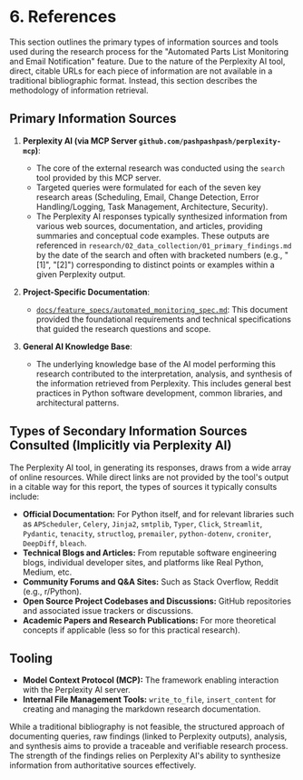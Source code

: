 # 6. References

This section outlines the primary types of information sources and tools used during the research process for the "Automated Parts List Monitoring and Email Notification" feature. Due to the nature of the Perplexity AI tool, direct, citable URLs for each piece of information are not available in a traditional bibliographic format. Instead, this section describes the methodology of information retrieval.

## Primary Information Sources

1.  **Perplexity AI (via MCP Server `github.com/pashpashpash/perplexity-mcp`)**:
    *   The core of the external research was conducted using the `search` tool provided by this MCP server.
    *   Targeted queries were formulated for each of the seven key research areas (Scheduling, Email, Change Detection, Error Handling/Logging, Task Management, Architecture, Security).
    *   The Perplexity AI responses typically synthesized information from various web sources, documentation, and articles, providing summaries and conceptual code examples. These outputs are referenced in `research/02_data_collection/01_primary_findings.md` by the date of the search and often with bracketed numbers (e.g., "[1]", "[2]") corresponding to distinct points or examples within a given Perplexity output.

2.  **Project-Specific Documentation**:
    *   [`docs/feature_specs/automated_monitoring_spec.md`](./../../docs/feature_specs/automated_monitoring_spec.md): This document provided the foundational requirements and technical specifications that guided the research questions and scope.

3.  **General AI Knowledge Base**:
    *   The underlying knowledge base of the AI model performing this research contributed to the interpretation, analysis, and synthesis of the information retrieved from Perplexity. This includes general best practices in Python software development, common libraries, and architectural patterns.

## Types of Secondary Information Sources Consulted (Implicitly via Perplexity AI)

The Perplexity AI tool, in generating its responses, draws from a wide array of online resources. While direct links are not provided by the tool's output in a citable way for this report, the types of sources it typically consults include:

*   **Official Documentation:** For Python itself, and for relevant libraries such as `APScheduler`, `Celery`, `Jinja2`, `smtplib`, `Typer`, `Click`, `Streamlit`, `Pydantic`, `tenacity`, `structlog`, `premailer`, `python-dotenv`, `croniter`, `DeepDiff`, `bleach`.
*   **Technical Blogs and Articles:** From reputable software engineering blogs, individual developer sites, and platforms like Real Python, Medium, etc.
*   **Community Forums and Q&A Sites:** Such as Stack Overflow, Reddit (e.g., r/Python).
*   **Open Source Project Codebases and Discussions:** GitHub repositories and associated issue trackers or discussions.
*   **Academic Papers and Research Publications:** For more theoretical concepts if applicable (less so for this practical research).

## Tooling

*   **Model Context Protocol (MCP):** The framework enabling interaction with the Perplexity AI server.
*   **Internal File Management Tools:** `write_to_file`, `insert_content` for creating and managing the markdown research documentation.

While a traditional bibliography is not feasible, the structured approach of documenting queries, raw findings (linked to Perplexity outputs), analysis, and synthesis aims to provide a traceable and verifiable research process. The strength of the findings relies on Perplexity AI's ability to synthesize information from authoritative sources effectively.